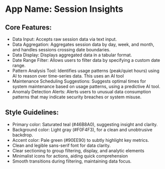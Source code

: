 # **App Name**: Session Insights

## Core Features:

- Data Input: Accepts raw session data via text input.
- Data Aggregation: Aggregates session data by day, week, and month, and handles sessions crossing date boundaries.
- Data Display: Displays aggregated data in a tabular format.
- Date Range Filter: Allows users to filter data by specifying a custom date range.
- Pattern Analysis Tool: Identifies usage patterns (peak/quiet hours) using AI to reason over time-series data. This uses an AI tool
- Maintenance Scheduling Suggestions: Suggests optimal times for system maintenance based on usage patterns, using a predictive AI tool.
- Anomaly Detection Alerts: Alerts users to unusual data consumption patterns that may indicate security breaches or system misuse.

## Style Guidelines:

- Primary color: Saturated teal (#46B8A0), suggesting insight and clarity.
- Background color: Light gray (#F0F4F3), for a clean and unobtrusive backdrop.
- Accent color: Pale green (#90EE90) to subtly highlight key metrics.
- Clean and legible sans-serif font for data clarity.
- Clear sectioning to group filtering, display, and analytic elements
- Minimalist icons for actions, aiding quick comprehension
- Smooth transitions during filtering, maintaining data focus.